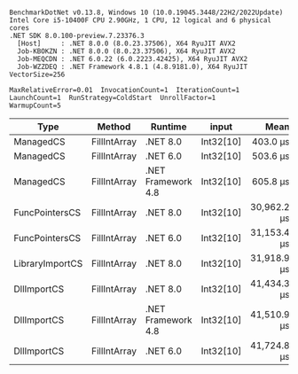 ```

BenchmarkDotNet v0.13.8, Windows 10 (10.0.19045.3448/22H2/2022Update)
Intel Core i5-10400F CPU 2.90GHz, 1 CPU, 12 logical and 6 physical cores
.NET SDK 8.0.100-preview.7.23376.3
  [Host]     : .NET 8.0.0 (8.0.23.37506), X64 RyuJIT AVX2
  Job-KBOKZN : .NET 8.0.0 (8.0.23.37506), X64 RyuJIT AVX2
  Job-MEQCDN : .NET 6.0.22 (6.0.2223.42425), X64 RyuJIT AVX2
  Job-WZZDEQ : .NET Framework 4.8.1 (4.8.9181.0), X64 RyuJIT VectorSize=256

MaxRelativeError=0.01  InvocationCount=1  IterationCount=1  
LaunchCount=1  RunStrategy=ColdStart  UnrollFactor=1  
WarmupCount=5  

```
| Type            | Method       | Runtime            | input     | Mean        | Error | Median      | Min         | Max         | Allocated |
|---------------- |------------- |------------------- |---------- |------------:|------:|------------:|------------:|------------:|----------:|
| ManagedCS       | FillIntArray | .NET 8.0           | Int32[10] |    403.0 μs |    NA |    403.0 μs |    403.0 μs |    403.0 μs |     400 B |
| ManagedCS       | FillIntArray | .NET 6.0           | Int32[10] |    503.6 μs |    NA |    503.6 μs |    503.6 μs |    503.6 μs |     640 B |
| ManagedCS       | FillIntArray | .NET Framework 4.8 | Int32[10] |    605.8 μs |    NA |    605.8 μs |    605.8 μs |    605.8 μs |         - |
| FuncPointersCS  | FillIntArray | .NET 8.0           | Int32[10] | 30,962.2 μs |    NA | 30,962.2 μs | 30,962.2 μs | 30,962.2 μs |     400 B |
| FuncPointersCS  | FillIntArray | .NET 6.0           | Int32[10] | 31,153.4 μs |    NA | 31,153.4 μs | 31,153.4 μs | 31,153.4 μs |     640 B |
| LibraryImportCS | FillIntArray | .NET 8.0           | Int32[10] | 31,918.9 μs |    NA | 31,918.9 μs | 31,918.9 μs | 31,918.9 μs |     400 B |
| DllImportCS     | FillIntArray | .NET 8.0           | Int32[10] | 41,434.3 μs |    NA | 41,434.3 μs | 41,434.3 μs | 41,434.3 μs |     400 B |
| DllImportCS     | FillIntArray | .NET Framework 4.8 | Int32[10] | 41,510.9 μs |    NA | 41,510.9 μs | 41,510.9 μs | 41,510.9 μs |         - |
| DllImportCS     | FillIntArray | .NET 6.0           | Int32[10] | 41,724.8 μs |    NA | 41,724.8 μs | 41,724.8 μs | 41,724.8 μs |     640 B |
